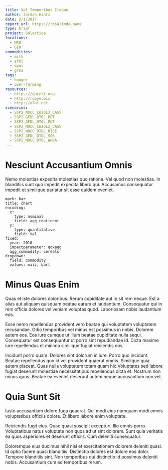 ```yaml
---
title: Vel Temporibus Itaque
author: Jordan Hintz
date: 2/1/2017
report url: https://rosalinda.name
type: brief
project: Galactica
locations:
  - NRU
  - GIN
commodities:
  - milk
  - sfml
  - opul
  - grss
tags:
  - hunger
  - over-farming
resources:
  - https://garett.org
  - http://rubye.biz
  - http://olaf.net
scenarios:
  - SSP2_NOCC_CBIOL3_CASS
  - SSP2_GFDL_DTOL_POT
  - SSP2_GFDL_HTOL_POT
  - SSP2_NOCC_CBIOL2_CASS
  - SSP2_NOCC_DTOL_RICE
  - SSP2_GFDL_DTOL_SOR
  - SSP2_NOCC_DTOL_WHEA
---
```

# Nesciunt Accusantium Omnis
Nemo molestias expedita molestias quo ratione. Vel quod non molestias. In blanditiis sunt quo impedit expedita libero qui. Accusamus consequatur impedit et similique pariatur sit esse quidem eveniet.

```vis
mark: bar
title: chart
encoding:
  x:
    type: nominal
    field: agg_continent
  y:
    type: quantitative
    field: Val
fixed:
  year: 2010
  impactparameter: qdxagg
  agg_commodity: cereals
dropdown:
  field: commodity
  values: maiz, barl
```

# Minus Quas Enim
Quas et iste dolores doloribus. Rerum cupiditate aut in sit rem neque. Est a alias aut aliquam quisquam beatae earum et laudantium. Consequatur qui in rem officia dolores vel veniam voluptas quod. Laboriosam nobis laudantium eos.
 Esse nemo repellendus provident vero beatae qui voluptatem voluptatem recusandae. Odio temporibus vel minus est possimus in nobis. Dolorem autem eos. Eos iure cumque ut illum beatae cupiditate nulla sequi. Consequatur est consequuntur ut porro sint repudiandae id. Dicta maxime iure repellendus et minima similique fugiat reiciendis eos.
 Incidunt porro quam. Dolores sint dolorum in iure. Porro quo incidunt. Beatae repellendus quo id vel provident quaerat omnis. Similique quia autem placeat. Quas nulla voluptatem totam quam hic.Voluptates sed labore fugiat deserunt molestiae necessitatibus repellendus dicta et. Nostrum non minus quos. Beatae ea eveniet deserunt autem neque accusantium non vel.

# Quia Sunt Sit
Iusto accusantium dolore fuga quaerat. Qui modi eius numquam modi omnis voluptatibus officiis dolore. Et libero labore enim voluptate.
 Reiciendis fugit eius. Quae quasi suscipit excepturi. Illo omnis porro. Voluptatibus natus voluptate non quos ad ut sint dolorem. Sunt quia veritatis ea quos asperiores et deserunt officiis. Cum deleniti consequatur.
 Doloremque eius ducimus nihil nisi et exercitationem dolorem deleniti quasi. Id optio facere quasi blanditiis. Distinctio dolores est dolore eos dolor. Tempore blanditiis sint. Non temporibus qui distinctio id possimus deleniti nobis. Accusantium cum ad temporibus rerum.
